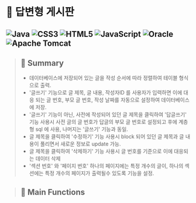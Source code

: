 # :blue_book: 답변형 게시판

## ![Java](https://img.shields.io/badge/java-%23ED8B00.svg?style=for-the-badge&logo=java&logoColor=white) ![CSS3](https://img.shields.io/badge/css3-%231572B6.svg?style=for-the-badge&logo=css3&logoColor=white) ![HTML5](https://img.shields.io/badge/html5-%23E34F26.svg?style=for-the-badge&logo=html5&logoColor=white) ![JavaScript](https://img.shields.io/badge/javascript-%23323330.svg?style=for-the-badge&logo=javascript&logoColor=%23F7DF1E) ![Oracle](https://img.shields.io/badge/Oracle-F80000?style=for-the-badge&logo=oracle&logoColor=white) ![Apache Tomcat](https://img.shields.io/badge/apache%20tomcat-%23F8DC75.svg?style=for-the-badge&logo=apache-tomcat&logoColor=black)

> ## :open_book: Summary 
>
> * 데이터베이스에 저장되어 있는 글을 작성 순서에 따라 정렬하여 테이블 형식으로 출력. 
> * '글쓰기' 기능으로 글 제목, 글 내용, 작성자ID 를 사용자가 입력하면 이에 대응 되는 글 번호, 부모 글 번호, 작성 날짜를 자동으로 설정하여 데이터베이스에 저장. 
> * '글쓰기' 기능이 아닌, 사전에 작성되어 있던 글 제목을 클릭하여 '답글쓰기' 기능 사용시 사전 글의 글 번호가 답글의 부모 글 번호로 설정되고 후에 계층형 sql 에 사용, 나머지는 '글쓰기' 기능과 동일. 
> * 글 제목을 클릭하여 '수정하기' 기능 사용시 block 되어 있던 글 제목과 글 내용이 풀리면서 새로운 정보로 update 가능. 
> * 글 제목을 클릭하여 '삭제하기' 기능 사용시 글 번호를 기준으로 이에 대응되는 데이터 삭제
> * '섹션 번호' 와 '페이지 번호' 하나의 페이지에는 특정 개수의 글이, 하나의 섹션에는 특정 개수의 페이지가 출력될수 있도록 기능을 설정.   
  
> ## :open_book: Main Functions
